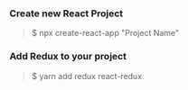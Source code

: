 ### Create new React Project
>$ npx create-react-app "Project Name"

### Add Redux to your project
>$ yarn add redux react-redux